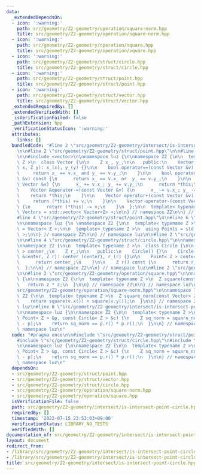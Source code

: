```yaml
---
data:
  _extendedDependsOn:
  - icon: ':warning:'
    path: src/geometry/Z2-geometry/operation/square-norm.hpp
    title: src/geometry/Z2-geometry/operation/square-norm.hpp
  - icon: ':warning:'
    path: src/geometry/Z2-geometry/operation/square.hpp
    title: src/geometry/Z2-geometry/operation/square.hpp
  - icon: ':warning:'
    path: src/geometry/Z2-geometry/struct/circle.hpp
    title: src/geometry/Z2-geometry/struct/circle.hpp
  - icon: ':warning:'
    path: src/geometry/Z2-geometry/struct/point.hpp
    title: src/geometry/Z2-geometry/struct/point.hpp
  - icon: ':warning:'
    path: src/geometry/Z2-geometry/struct/vector.hpp
    title: src/geometry/Z2-geometry/struct/vector.hpp
  _extendedRequiredBy: []
  _extendedVerifiedWith: []
  _isVerificationFailed: false
  _pathExtension: hpp
  _verificationStatusIcon: ':warning:'
  attributes:
    links: []
  bundledCode: "#line 2 \"src/geometry/Z2-geometry/intersect/is-intersect-point-circle.hpp\"\
    \n\n#line 2 \"src/geometry/Z2-geometry/struct/point.hpp\"\n\n#line 2 \"src/geometry/Z2-geometry/struct/vector.hpp\"\
    \n\n#include <vector>\n\nnamespace luz {\n\nnamespace Z2 {\n\n  template< typename\
    \ Z >\n  class Vector {\n\n    Z x_, y_;\n\n   public:\n    Vector() {}\n    Vector(Z\
    \ x, Z y): x_(x), y_(y) {}\n\n    bool operator==(const Vector &v) const {\n \
    \     return x_ == v.x_ and y_ == v.y_;\n    }\n\n    bool operator!=(const Vector\
    \ &v) const {\n      return x_ == v.x_ or  y_ == v.y_;\n    }\n\n    Vector &operator+=(const\
    \ Vector &v) {\n      x_ += v.x_; y_ += v.y_;\n      return *this;\n    }\n\n\
    \    Vector &operator-=(const Vector &v) {\n      x_ -= v.x_; y_ -= v.y_;\n  \
    \    return *this;\n    }\n\n    Vector operator+(const Vector &v) const {\n \
    \     return (*this) += v;\n    }\n\n    Vector operator-(const Vector &v) const\
    \ {\n      return (*this) -= v;\n    }\n  };\n\n  template< typename Z >\n  using\
    \ Vectors = std::vector< Vector<Z> >;\n\n} // namespace Z2\n\n} // namespace luz\n\
    #line 4 \"src/geometry/Z2-geometry/struct/point.hpp\"\n\n#line 6 \"src/geometry/Z2-geometry/struct/point.hpp\"\
    \n\nnamespace luz {\n \nnamespace Z2 {\n\n  template< typename Z >\n  using Point\
    \ = Vector< Z >;\n\n  template< typename Z >\n  using Points = std::vector< Point<Z>\
    \ >;\n\n} // namespace Z2\n\n} // namespace luz\n\n#line 2 \"src/geometry/Z2-geometry/struct/circle.hpp\"\
    \n\n#line 4 \"src/geometry/Z2-geometry/struct/circle.hpp\"\n\nnamespace luz {\n\
    \nnamespace Z2 {\n\n  template< typename Z >\n  class Circle {\n\n    Point< Z\
    \ > center_;\n    Z r_;\n\n   public:\n    Circle() {}\n    Circle(Point< Z >\
    \ &center, Z r): center_(center), r_(r) {}\n\n    Point< Z > center() const {\n\
    \      return center_;\n    }\n\n    Z r() const {\n      return r_;\n    }\n\
    \  };\n\n} // namespace Z2\n\n} // namespace luz\n#line 2 \"src/geometry/Z2-geometry/operation/square-norm.hpp\"\
    \n\n#line 2 \"src/geometry/Z2-geometry/operation/square.hpp\"\n\nnamespace luz\
    \ {\n\nnamespace Z2 {\n\n  template< typename Z >\n  Z square(const Z z) {\n \
    \   return z * z;\n  }\n\n} // namespace Z2\n\n} // namespace luz\n#line 5 \"\
    src/geometry/Z2-geometry/operation/square-norm.hpp\"\n\nnamespace luz {\n\nnamespace\
    \ Z2 {\n\n  template< typename Z >\n  Z square_norm(const Vector< Z > &v) {\n\
    \    return square(v.x()) + square(v.y());\n  }\n\n} // namespace Z2\n\n} // namespace\
    \ luz\n#line 6 \"src/geometry/Z2-geometry/intersect/is-intersect-point-circle.hpp\"\
    \n\nnamespace luz {\n\nnamespace Z2 {\n\n  template< typename Z >\n  bool is_intersect_pc(const\
    \ Point< Z > &p, const Circle< Z > &c) {\n    Z sq_norm = square_norm(c.centor()\
    \ - p);\n    return sq_norm == p.r() * p.r();\n  }\n\n} // namespace Z2\n\n} //\
    \ namespace luz\n"
  code: "#pragma once\n\n#include \"src/geometry/Z2-geometry/struct/point.hpp\"\n\
    #include \"src/geometry/Z2-geometry/struct/circle.hpp\"\n#include \"src/geometry/Z2-geometry/operation/square-norm.hpp\"\
    \n\nnamespace luz {\n\nnamespace Z2 {\n\n  template< typename Z >\n  bool is_intersect_pc(const\
    \ Point< Z > &p, const Circle< Z > &c) {\n    Z sq_norm = square_norm(c.centor()\
    \ - p);\n    return sq_norm == p.r() * p.r();\n  }\n\n} // namespace Z2\n\n} //\
    \ namespace luz\n"
  dependsOn:
  - src/geometry/Z2-geometry/struct/point.hpp
  - src/geometry/Z2-geometry/struct/vector.hpp
  - src/geometry/Z2-geometry/struct/circle.hpp
  - src/geometry/Z2-geometry/operation/square-norm.hpp
  - src/geometry/Z2-geometry/operation/square.hpp
  isVerificationFile: false
  path: src/geometry/Z2-geometry/intersect/is-intersect-point-circle.hpp
  requiredBy: []
  timestamp: '2022-07-15 23:53:03+09:00'
  verificationStatus: LIBRARY_NO_TESTS
  verifiedWith: []
documentation_of: src/geometry/Z2-geometry/intersect/is-intersect-point-circle.hpp
layout: document
redirect_from:
- /library/src/geometry/Z2-geometry/intersect/is-intersect-point-circle.hpp
- /library/src/geometry/Z2-geometry/intersect/is-intersect-point-circle.hpp.html
title: src/geometry/Z2-geometry/intersect/is-intersect-point-circle.hpp
---
```

